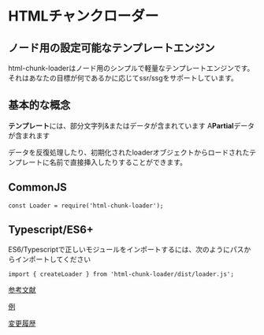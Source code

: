 # HTMLチャンクローダー
## ノード用の設定可能なテンプレートエンジン

html-chunk-loaderはノード用のシンプルで軽量なテンプレートエンジンです。 それはあなたの目標が何であるかに応じてssr/ssgをサポートしています。

## 基本的な概念

<strong>テンプレート</strong>には、部分文字列&またはデータが含まれています
A<strong>Partial</strong>データが含まれます


データを反復処理したり、初期化されたloaderオブジェクトからロードされたテンプレートに名前で直接挿入したりすることができます。

## CommonJS

```
const Loader = require('html-chunk-loader');
```


## Typescript/ES6+

ES6/Typescriptで正しいモジュールをインポートするには、次のようにパスからインポートしてください

```
import { createLoader } from 'html-chunk-loader/dist/loader.js';
```

[参考文献](https://github.com/abschill/html-chunk-loader/blob/master/docs/modules.md)

[例](https://github.com/abschill/html-chunk-loader-examples)

[変更履歴](https://github.com/abschill/html-chunk-loader/tree/master/changelog.md)